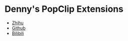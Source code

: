 # Denny's PopClip Extensions

+ [Zhihu](./Zhihu.popclipext/README.md)
+ [Github](./Github.popclipext/README.md)
+ [Bilibili](./Bilibili.popclipext/README.md)
